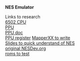 **NES Emulator**    

Links to research     
[6502 CPU](https://www.masswerk.at/6502/6502_instruction_set.html#layout-2-3  )   
[PPU](https://www.nesdev.org/wiki/PPU_memory_map)   
[PPU doc](https://www.nesdev.org/NESDoc.pdf#page=16)    
[PPU register](https://www.nesdev.org/wiki/PPU_registers)
[MapperXX to write](https://nesdir.github.io/mapper0.html)     
[Slides to quick understand of NES](https://slides.com/andsve/writing-a-nes-emulator#/85)      
[original NESDev.org](https://www.nesdev.org/NESDoc.pdf)      
[roms to test](https://wowroms.com/en/all-roms/list/consoles)     